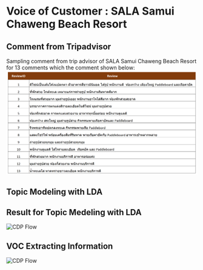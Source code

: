 # Voice of Customer : SALA Samui Chaweng Beach Resort     
## Comment from Tripadvisor     
Sampling comment from trip advisor of SALA Samui Chaweng Beach Resort for 13 comments which the comment shown below:    
![CDP Flow](https://github.com/Pinnun/MADT8101-Seminar-in-Advanced-Analytic/blob/e3b4a877ba72d2068dcdccbbaede0d8a602d2afb/6%20VOC/TripadvirsorReview1.png)
## Topic Modeling with LDA     
## Result for Topic Medeling with LDA     
![CDP Flow]()
##  VOC Extracting Information     
![CDP Flow]()
